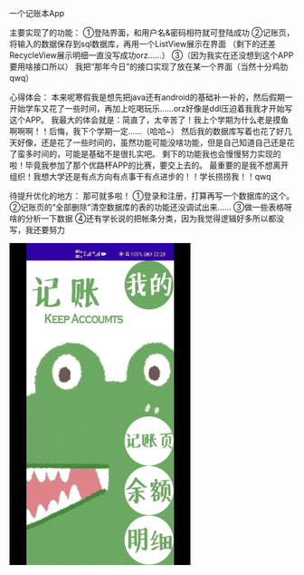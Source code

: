 一个记账本App

主要实现了的功能：
①登陆界面，和用户名&密码相符就可登陆成功
②记账页，将输入的数据保存到sql数据库，再用一个ListView展示在界面
（剩下的还差RecycleView展示明细一直没写成功orz……）
③（因为我实在还没想到这个APP要用啥接口所以）
我把“那年今日”的接口实现了放在某一个界面（当然十分鸡肋qwq）

心得体会：
本来呢寒假我是想先把java还有android的基础补一补的，然后假期一开始学车又花了一些时间，再加上吃喝玩乐……orz好像是ddl压迫着我我才开始写这个APP。
我最大的体会就是：简直了，太辛苦了！我上个学期为什么老是摸鱼啊啊啊！！后悔，我下个学期一定……（哈哈~）
然后我的数据库写着也花了好几天好像，还是花了一些时间的，虽然功能可能没啥功能，但是自己知道自己还是花了蛮多时间的，可能是基础不是很扎实吧。
剩下的功能我也会慢慢努力实现的啦！毕竟我参加了那个优路杯APP的比赛，要交上去的。
最重要的是我不想离开组织！我想大学还是有点方向有点事干有点进步的！！学长捞捞我！！qwq

待提升优化的地方：
那可就多啦！
①登录和注册，打算再写一个数据库的这个。
②记账页的“全部删除”清空数据库的表的功能还没调试出来……
③做一些表格呀啥的分析一下数据
④还有学长说的把帐条分类，因为我觉得逻辑好多所以都没写，我还要努力

![Image text](https://github.com/cynara2001/img-folder/blob/master/1613921530696.gif)